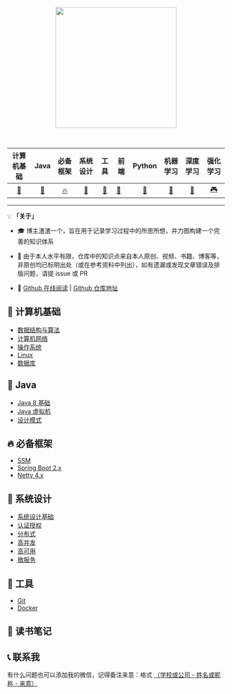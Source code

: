 <br>
<br>
<p align="center">
    <img width="280px" src="https://gitee.com/kuangtf/blogImage/raw/master/img/cda7673ed09e765c8c6213244c50bb48.jpg" >
</p>

<div align="center">


<br>


|                          计算机基础                          |                          Java                           |                          必备框架                           |                          系统设计                           |                          工具                           | 前端                                                    |                          Python                           |                          机器学习                           |                          深度学习                           |                          强化学习                           |
| :----------------------------------------------------------: | :-----------------------------------------------------: | :---------------------------------------------------------: | :---------------------------------------------------------: | :-----------------------------------------------------: | ------------------------------------------------------- | :-------------------------------------------------------: | :---------------------------------------------------------: | :---------------------------------------------------------: | :---------------------------------------------------------: |
| [📑](https://kuangtf.github.io/Blogs/#/README?id=📑-计算机基础) | [🍵](https://kuangtf.github.io/Blogs/#/README?id=🍵-java) | [🔥](https://kuangtf.github.io/Blogs/#/README?id=🔥-必备框架) | [👷](https://kuangtf.github.io/Blogs/#/README?id=👷-系统设计) | [🔨](https://kuangtf.github.io/Blogs/#/README?id=🔨-工具) | [🎨](https://kuangtf.github.io/Blogs/#/README?id=🎨-前端) | [🐍](https://kuangtf.github.io/Blogs/#/README?id=🐍-python) | [🤖](https://kuangtf.github.io/Blogs/#/README?id=🤖-机器学习) | [🌺](https://kuangtf.github.io/Blogs/#/README?id=🌺-深度学习) | [🎮](https://kuangtf.github.io/Blogs/#/README?id=🎮-强化学习) |


</div>

---

💡 **「关于」**

- 🎓 博主渣渣一个，旨在用于记录学习过程中的所思所想，并力图构建一个完善的知识体系

- 🙏 由于本人水平有限，仓库中的知识点来自本人原创、视频、书籍、博客等，非原创均已标明出处（或在参考资料中列出），如有遗漏或发现文章错误及排版问题，请提 issue 或 PR

- 🔮 [Github 在线阅读](https://kuangtf.github.io/Blogs/#/README.md) | [Github 仓库地址](https://github.com/kuangtf/Blogs)


## 📑 计算机基础

- [数据结构与算法](https://kuangtf.github.io/Blogs/#/README?id=数据结构与算法)
- [计算机网络](https://kuangtf.github.io/Blogs/#/README?id=计算机网络)
- [操作系统](https://kuangtf.github.io/Blogs/#/README?id=操作系统)
- [Linux](https://kuangtf.github.io/Blogs/#/README?id=linux)
- [数据库](https://kuangtf.github.io/Blogs/#/README?id=数据库)

## 🍵 Java

- [Java 8 基础](https://kuangtf.github.io/Blogs/#/README?id=java-8-%e5%9f%ba%e7%a1%80)
- [Java 虚拟机](https://kuangtf.github.io/Blogs/#/README?id=java-%e8%99%9a%e6%8b%9f%e6%9c%ba)
- [设计模式](https://kuangtf.github.io/Blogs/#/README?id=设计模式)

## 🔥 必备框架

- [SSM](https://kuangtf.github.io/Blogs/#/README?id=ssm)
- [Spring Boot 2.x](https://kuangtf.github.io/Blogs/#/README?id=spring-boot-2x)
- [Netty 4.x](https://kuangtf.github.io/Blogs/#/README?id=%e2%91%a2-netty-4x)

## 👷 系统设计

- [系统设计基础](https://kuangtf.github.io/Blogs/#/README?id=%e7%b3%bb%e7%bb%9f%e8%ae%be%e8%ae%a1%e5%9f%ba%e7%a1%80)
- [认证授权](https://kuangtf.github.io/Blogs/#/README?id=%e8%ae%a4%e8%af%81%e6%8e%88%e6%9d%83)
- [分布式](https://kuangtf.github.io/Blogs/#/README?id=%e5%88%86%e5%b8%83%e5%bc%8f)
- [高并发](https://kuangtf.github.io/Blogs/#/README?id=%e9%ab%98%e5%b9%b6%e5%8f%91)
- [高可用](https://kuangtf.github.io/Blogs/#/README?id=%e9%ab%98%e5%8f%af%e7%94%a8)
- [微服务](https://kuangtf.github.io/Blogs/#/README?id=%e5%be%ae%e6%9c%8d%e5%8a%a1)

## 🔨 工具

- [Git](https://kuangtf.github.io/Blogs/#/README?id=git)
- [Docker](https://kuangtf.github.io/Blogs/#/README?id=docker)



## 📖 读书笔记



## 📞 联系我

有什么问题也可以添加我的微信，记得备注来意：格式 <u>（学校或公司 - 姓名或昵称 - 来意）</u>
